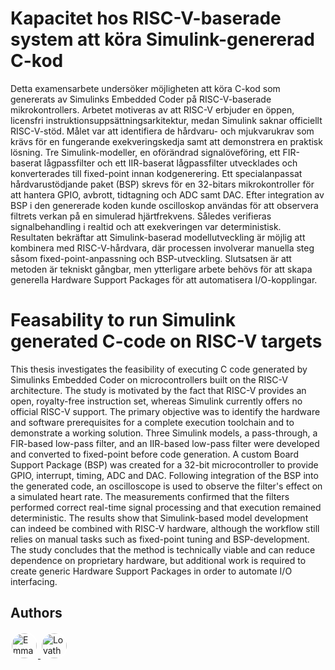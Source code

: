 # Kapacitet hos RISC-V-baserade system att köra Simulink-genererad C-kod
Detta examensarbete undersöker möjligheten att köra C-kod som genererats av Simulinks Embedded Coder på RISC-V-baserade mikrokontrollers. Arbetet motiveras av att RISC-V erbjuder en öppen, licensfri instruktionsuppsättningsarkitektur, medan Simulink saknar officiellt RISC-V-stöd. Målet var att identifiera de hårdvaru- och mjukvarukrav som krävs för en fungerande exekveringskedja samt att demonstrera en praktisk lösning. Tre Simulink-modeller, en oförändrad signalöveföring, ett FIR-baserat lågpassfilter och ett IIR-baserat lågpassfilter utvecklades och konverterades till fixed-point innan kodgenerering. Ett specialanpassat hårdvarustödjande paket (BSP) skrevs för en 32-bitars mikrokontroller för att hantera GPIO, avbrott, tidtagning och ADC samt DAC. Efter integration av BSP i den genererade koden kunde oscilloskop användas för att observera filtrets verkan på en simulerad hjärtfrekvens. Således verifieras signalbehandling i realtid och att exekveringen var deterministisk. Resultaten bekräftar att Simulink-baserad modellutveckling är möjlig att kombinera med RISC-V-hårdvara, där processen involverar manuella steg såsom fixed-point-anpassning och BSP-utveckling. Slutsatsen är att metoden är tekniskt gångbar, men ytterligare arbete behövs för att skapa generella Hardware Support Packages för att automatisera I/O-kopplingar.

# Feasability to run Simulink generated C-code on RISC-V targets
This thesis investigates the feasibility of executing C code generated by Simulinks Embedded Coder on microcontrollers built on the RISC-V architecture. The study is motivated by the fact that RISC-V provides an open, royalty-free instruction set, whereas Simulink currently offers no official RISC-V support. The primary objective was to identify the hardware and software prerequisites for a complete execution toolchain and to demonstrate a working solution. Three Simulink models, a pass-through, a FIR-based low-pass filter, and an IIR-based low-pass filter were developed and converted to fixed-point before code generation. A custom Board Support Package (BSP) was created for a 32-bit microcontroller to provide GPIO, interrupt, timing, ADC and DAC. Following integration of the BSP into the generated code, an oscilloscope is used to observe the filter's effect on a simulated heart rate. The measurements confirmed that the filters performed correct real-time signal processing and that execution remained deterministic. The results show that Simulink-based model development can indeed be combined with RISC-V hardware, although the workflow still relies on manual tasks such as fixed-point tuning and BSP-development. The study concludes that the method is technically viable and can reduce dependence on proprietary hardware, but additional work is required to create generic Hardware Support Packages in order to automate I/O interfacing.

## Authors
<p align="left">
  <a href="https://github.com/EmmaJson" target="_blank">
    <img src="https://github.com/EmmaJson.png" alt="EmmaJson" style="border-radius: 50%; width: 40px; height: 40px; object-fit: cover; border: 2px solid white;">
  </a>
  <a href="https://github.com/Lovathoren" target="_blank">
    <img src="https://github.com/Lovathoren.png" alt="Lovathoren" style="border-radius: 50%; width: 40px; height: 40px; object-fit: cover; border: 2px solid white;">
  </a>
</p>



